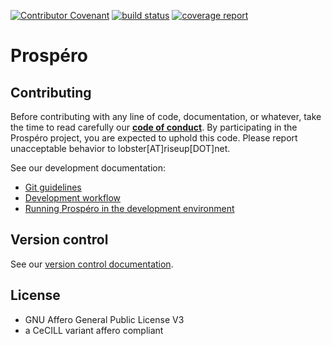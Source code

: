 [![Contributor Covenant](https://img.shields.io/badge/Contributor%20Covenant-v2.0%20adopted-ff69b4.svg)](CODE_OF_CONDUCT.md)
[![build status](https://framagit.org/lobster/prospero/badges/develop/build.svg)](https://framagit.org/lobster/prospero/commits/develop)
[![coverage report](https://framagit.org/lobster/prospero/badges/develop/coverage.svg)](https://lobster.frama.io/prospero/coverage)


# Prospéro

## Contributing

Before contributing with any line of code, documentation, or whatever, take the time to read carefully
our **[code of conduct](CODE_OF_CONDUCT.md)**. By participating in the Prospéro project, you are expected to uphold this code.
Please report unacceptable behavior to lobster[AT]riseup[DOT]net.

See our development documentation:

* [Git guidelines](docs/git_guidelines.md)
* [Development workflow](docs/development_workflow.md)
* [Running Prospéro in the development environment](running_prospero_in_the_development_environment.md)

## Version control

See our [version control documentation](docs/versioning_control.md).

## License

- GNU Affero General Public License V3
- a CeCILL variant affero compliant
